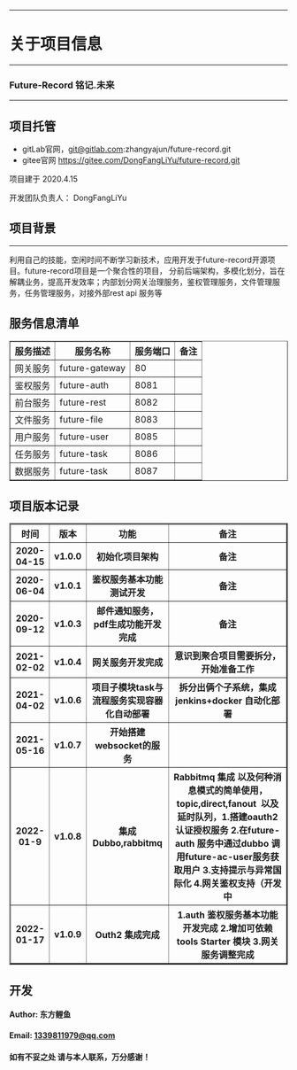 <hr><h1>关于项目信息</h1><hr>
<h3>Future-Record 铭记.未来</h3><hr>

<h2>项目托管</h2>

- gitLab官网，git@gitlab.com:zhangyajun/future-record.git
- gitee官网 https://gitee.com/DongFangLiYu/future-record.git

项目建于 2020.4.15

开发团队负责人： DongFangLiYu

<h2>项目背景</h2><hr>
利用自己的技能，空闲时间不断学习新技术，应用开发于future-record开源项目。future-record项目是一个聚合性的项目，
分前后端架构，多模化划分，旨在解耦业务，提高开发效率；内部划分网关治理服务，鉴权管理服务，文件管理服务，任务管理服务，对接外部rest api 服务等

<h2>服务信息清单</h2>
<table border="1">
  <tr>
    <th>服务描述</th>
    <th>服务名称</th>
    <th>服务端口</th>
    <th>备注</th>
  </tr>
  <tr>
    <td>网关服务</td>
    <td>future-gateway</td>
    <td>80</td>
    <td></td>
  </tr>
  <tr>
   <td>鉴权服务</td>
    <td>future-auth</td>
    <td>8081</td>
    <td></td>
   </tr>
   <tr>
     <td>前台服务</td>
     <td>future-rest</td>
     <td>8082</td>
     <td></td>
   </tr>
   <tr>
     <td>文件服务</td>
     <td>future-file</td>
     <td>8083</td>
     <td></td>
   </tr>
   <tr>
     <td>用户服务</td>
     <td>future-user</td>
     <td>8085</td>
     <td></td>
   </tr>
   <tr>
     <td>任务服务</td>
     <td>future-task</td>
     <td>8086</td>
     <td></td>
   </tr>
<tr>
     <td>数据服务</td>
     <td>future-task</td>
     <td>8087</td>
     <td></td>
   </tr>
</table>
<h2>项目版本记录</h2>
<table border="2">
  <tr>
    <th>时间</th>
    <th>版本</th>
    <th>功能</th>
    <th>备注</th>
  </tr>
  <tr>
      <th>2020-04-15</th>
      <th>v1.0.0</th>
      <th>初始化项目架构</th>
      <th>备注</th>
  </tr>
  <tr>
        <th>2020-06-04</th>
        <th>v1.0.1</th>
        <th>鉴权服务基本功能测试开发</th>
        <th>备注</th>
   </tr>
   <tr>
        <th>2020-09-12</th>
        <th>v1.0.3</th>
        <th>邮件通知服务，pdf生成功能开发完成</th>
        <th>备注</th>
   </tr>
   <tr>
       <th>2021-02-02</th>
        <th>v1.0.4</th>
        <th>网关服务开发完成</th>
        <th>意识到聚合项目需要拆分，开始准备工作</th>
    </tr>
    <tr>
        <th>2021-04-02</th>
        <th>v1.0.6</th>
        <th>项目子模块task与流程服务实现容器化自动部署</th>
        <th>拆分出俩个子系统，集成jenkins+docker 自动化部署</th>
     </tr>
     <tr>
          <th>2021-05-16</th>
          <th>v1.0.7</th>
          <th>开始搭建websocket的服务</th>
          <th></th>
      </tr>
      <tr>
          <th>2022-01-9</th>
          <th>v1.0.8</th>
          <th>集成 Dubbo,rabbitmq</th>
          <th>Rabbitmq 集成 以及何种消息模式的简单使用，topic,direct,fanout  以及延时队列，1.搭建oauth2 认证授权服务
           2.在future-auth 服务中通过dubbo 调用future-ac-user服务获取用户
            3.支持提示与异常国际化
             4.网关鉴权支持（开发中</th>
      </tr>
       <tr>
          <th>2022-01-17</th>
          <th>v1.0.9</th>
          <th>Outh2 集成完成</th>
          <th>1.auth 鉴权服务基本功能开发完成
          2.增加可依赖 tools Starter 模块
             3.网关服务调整完成</th>
      </tr>
</table>

## 开发

#### Author: 东方鲤鱼

#### Email: 1339811979@qq.com

#### 如有不妥之处 请与本人联系，万分感谢！